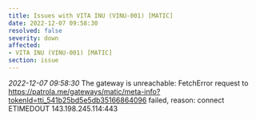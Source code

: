 ```yaml
---
title: Issues with VITA INU (VINU-001) [MATIC]
date: 2022-12-07 09:58:30
resolved: false
severity: down
affected:
- VITA INU (VINU-001) [MATIC]
section: issue
---
```


*2022-12-07 09:58:30* The gateway is unreachable: FetchError request to https://patrola.me/gateways/matic/meta-info?tokenId=tti_541b25bd5e5db35166864096 failed, reason: connect ETIMEDOUT 143.198.245.114:443